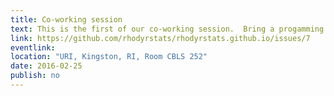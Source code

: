 ```yaml
---
title: Co-working session
text: This is the first of our co-working session.  Bring a progamming issue you are working on or having trouble with or just show up to learn and help out.  We will get together in groups to work on these problems.  Also we will always have room for beginners and will make sure to have a group working on the basics.
link: https://github.com/rhodyrstats/rhodyrstats.github.io/issues/7
eventlink: 
location: "URI, Kingston, RI, Room CBLS 252"
date: 2016-02-25 
publish: no
---
```

